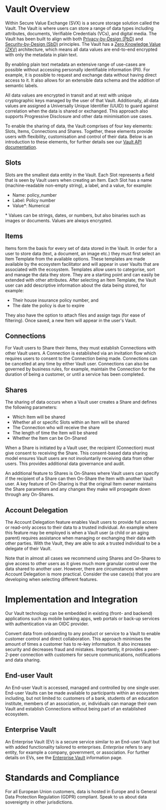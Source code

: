 # Vault Overview

Within Secure Value Exchange (SVX) is a secure storage solution called the Vault. The Vault is where users can store a range of data types including attributes, documents, Verifiable Credentials (VCs), and digital media. The Vault has been built to align with both [Privacy-by-Design (PbD)](/concepts/privacy-and-security-by-design.md) and [Security-by-Design (SbD)](/concepts/privacy-and-security-by-design.md) principles. The Vault has a [Zero Knowledge Value (ZKV)](../../concepts/terminology.md#zero-value-knowledge-zvk) architecture, which means all data values are end-to-end encrypted with only the metadata in plain text.

By enabling plain text metadata an extensive range of use-cases are possible without accessing personally identifiable information (PII). For example, it is possible to request and exchange data without having direct access to it. It also allows for an extensible data schema and the addition of semantic labels.

All data values are encrypted in transit and at rest with unique cryptographic keys managed by the user of that Vault. Additionally, all data values are assigned a Universally Unique Identifier (UUID) to guard against correlation when the data is shared or exchanged. This approach also supports Progressive Disclosure and other data minimisation use cases.

To enable the sharing of data, the Vault comprises of four key elements: Slots, Items, Connections and Shares. Together, these elements provide users with flexibility, customisation and control of their data. Below is an introduction to these elements, for further details see our [Vault API documentation](/guides/api-guides/vault/README.md).

## Slots

Slots are the smallest data entity in the Vault. Each Slot represents a field that is seen by Vault users when creating an Item. Each Slot has a name (machine-readable non-empty string), a label, and a value, for example:
- Name: policy_number
- Label: Policy number
- Value*: Numerical

\* Values can be strings, dates, or numbers, but also binaries such as images or documents. Values are always encrypted.

## Items

Items form the basis for every set of data stored in the Vault. In order for a user to store data (text, a document, an image etc.) they must first select an Item Template from the available options. These templates are made available by the ecosystem facilitator and will appear in user Vaults that are associated with the ecosystem. Templates allow users to categorise, sort and manage the data they store. They are a starting point and can easily be extended with other attributes. After selecting an Item Template, the Vault user can add descriptive information about the data being stored, for example:
- Their house insurance policy number, and
- The date the policy is due to expire

They also have the option to attach files and assign tags (for ease of filtering). Once saved, a new Item will appear in the user's Vault.

## Connections

For Vault users to Share their Items, they must establish Connections with other Vault users. A Connection is established via an invitation flow which requires users to consent to the Connection being made. Connections can be cancelled at any time by either Vault user. Connections can also be governed by business rules, for example, maintain the Connection for the duration of being a customer, or until a service has been completed.

## Shares

The sharing of data occurs when a Vault user creates a Share and defines the following parameters:
- Which Item will be shared
- Whether all or specific Slots within an Item will be shared
- The Connection who will receive the share
- The length of time the Item will be shared
- Whether the Item can be On-Shared

When a Share is initiated by a Vault user, the recipient (Connection) must give consent to receiving the Share. This consent-based data sharing model ensures Vault users are not involuntarily receiving data from other users. This provides additional data governance and audit.

An additional feature to Shares is On-Shares where Vault users can specify if the recipient of a Share can then On-Share the Item with another Vault user. A key feature of On-Sharing is that the original Item owner maintains the Share parameters and any changes they make will propagate down through any On-Shares.

## Account Delegation

The Account Delegation feature enables Vault users to provide full access or read-only access to their data to a trusted individual. An example where this feature may be employed is when a Vault user (a child or an aging parent) requires assistance when managing or exchanging their data with other parties. With the Vault, they are able to ask a trusted individual to be a delegate of their Vault.

Note that in almost all cases we recommend using Shares and On-Shares to give access to other users as it gives much more granular control over the data shared to another user. However, there are circumstances where Account Delegation is more practical. Consider the use case(s) that you are developing when selecting different features.

# Implementation and Integration

Our Vault technology can be embedded in existing (front- and backend) applications such as mobile banking apps, web portals or back-up services with authentication via an OIDC provider.

Convert data from onboarding to any product or service to a Vault to enable customer control and direct collaboration. This approach minimises the amount of times a customer has to re-key information. It also increases security and decreases fraud and mistakes. Importantly, it provides a peer-2-peer connection with customers for secure communications, notifications and data sharing.

## End-user Vault

An End-user Vault is accessed, managed and controlled by one single user. End-user Vaults can be made available to participants within an ecosystem including, but not limited to: customers of a bank, students of an education institute, members of an association, or, individuals can manage their own Vault and establish Connections without being part of an established ecosystem.

## Enterprise Vault

An Enterprise Vault (EV) is a secure service similar to an End-user Vault but with added functionality tailored to enterprises. *Enterprise* refers to any entity, for example a company, government, or association. For further details on EVs, see the [Enterprise Vault](/platform/vault/enterprise-vault.md) information page.

# Standards and Compliance

For all European Union customers, data is hosted in Europe and is General Data Protection Regulation (GDPR) compliant. Speak to us about data sovereignty in other jurisdictions.
